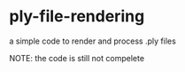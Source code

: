 # ply-file-rendering
a simple code to render and process .ply files

NOTE: the code is still not compelete
